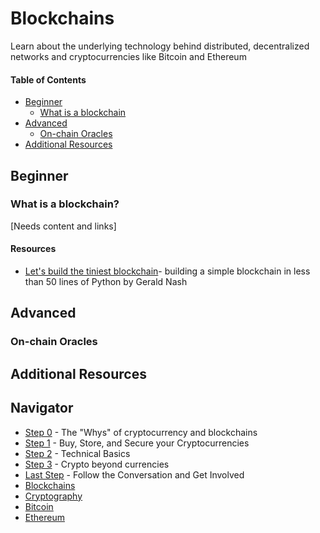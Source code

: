 # Blockchains
Learn about the underlying technology behind distributed, decentralized networks and cryptocurrencies like Bitcoin and Ethereum

#### Table of Contents
- [Beginner](#beginner)
  - [What is a blockchain](#what-is-a-blockchain)
- [Advanced](#advanced)
  - [On-chain Oracles](#on-chain-oracles)
- [Additional Resources](#additional-resources)

## Beginner
### What is a blockchain?
[Needs content and links]

#### Resources
- [Let's build the tiniest blockchain](https://medium.com/crypto-currently/lets-build-the-tiniest-blockchain-e70965a248b)- building a simple blockchain in less than 50 lines of Python by Gerald Nash


## Advanced
### On-chain Oracles

## Additional Resources

## Navigator
- [Step 0](./step0.md) - The "Whys" of cryptocurrency and blockchains
- [Step 1](./step1.md) - Buy, Store, and Secure your Cryptocurrencies
- [Step 2](./step2.md) - Technical Basics
- [Step 3](./step3.md) - Crypto beyond currencies
- [Last Step](./last-step.md) - Follow the Conversation and Get Involved
- [Blockchains](./blockchains/blockchains.md)
- [Cryptography](./cryptography/introduction.md)
- [Bitcoin](./bitcoin/bitcoin.md)
- [Ethereum](./ethereum/ethereum.md)
